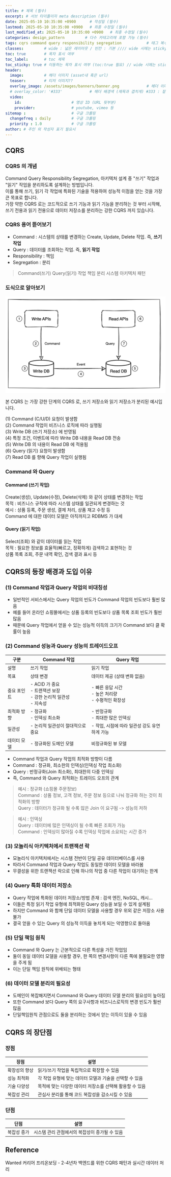 ```yaml
---
title: # 제목 (필수)
excerpt: # 서브 타이틀이자 meta description (필수)
date: 2025-05-10 10:35:00 +0900      # 작성일 (필수)
lastmod: 2025-05-10 10:35:00 +0900   # 최종 수정일 (필수)
last_modified_at: 2025-05-10 10:35:00 +0900   # 최종 수정일 (필수)
categories: design_pattern         # 다수 카테고리에 포함 가능 (필수)
tags: cqrs command query responsibility segregation           # 태그 복수개 가능 (필수)
classes:         # wide : 넓은 레이아웃 / 빈칸 : 기본 //// wide 시에는 sticky toc 불가
toc: true        # 목차 표시 여부
toc_label:       # toc 제목
toc_sticky: true # 이동하는 목차 표시 여부 (toc:true 필요) // wide 시에는 sticky toc 불가
header: 
  image:         # 헤더 이미지 (asset내 혹은 url)
  teaser:        # 티저 이미지??
  overlay_image: /assets/images/banners/banner.png            # 헤더 이미지 (제목과 겹치게)
  # overlay_color: '#333'            # 헤더 배경색 (제목과 겹치게) #333 : 짙은 회색 (필수)
  video:
    id:                      # 영상 ID (URL 뒷부분)
    provider:                # youtube, vimeo 등
sitemap :                    # 구글 크롤링
  changefreq : daily         # 구글 크롤링
  priority : 1.0             # 구글 크롤링
author: # 주인 외 작성자 표기 필요시
---
```

<!--postNo: 20250510_001-->

## CQRS  

### CQRS 의 개념  

Command Query Responsibility Segregation, 아키텍처 설계 중 "쓰기" 작업과 "읽기" 작업을 분리하도록 설계하는 방법입니다.  
이를 통해 쓰기, 읽기 각 작업에 특화된 기술을 적용하여 성능적 이점을 얻는 것을 가장 큰 목표로 합니다.  
가장 약한 CQRS 로는 코드적으로 쓰기 기능과 읽기 기능을 분리하는 것 부터 시작해,  
쓰기 전용과 읽기 전용으로 데이터 저장소를 분리하는 강한 CQRS 까지 있습니다.  

### CQRS 용어 뜯어보기  

- Command : 시스템의 상태를 변경하는 Create, Update, Delete 작업. 즉, **쓰기 작업**  
- Query : 데이터를 조회하는 작업. 즉, **읽기 작업**  
- Responsibility : 책임  
- Segregation : 분리  

> Command(쓰기) Query(읽기) 작업 책임 분리 시스템 아키텍처 패턴  

### 도식으로 알아보기  

![](/assets/images/20250510_001_001.png)

본 CQRS 는 가장 강한 단계의 CQRS 로, 쓰기 저장소와 읽기 저장소가 분리된 예시입니다.  

(1) Command (C/U/D) 요청이 발생함  
(2) Command 작업이 비즈니스 로직에 따라 실행됨  
(3) Write DB (쓰기 저장소) 에 반영됨  
(4) 특정 조건, 이벤트에 따라 Write DB 내용을 Read DB 전송  
(5) Write DB 의 내용이 Read DB 에 적용됨  
(6) Query (읽기) 요청이 발생함  
(7) Read DB 를 향해 Query 작업이 실행됨  


### Command 와 Query  

#### Command (쓰기 작업)  

Create(생성), Update(수정), Delete(삭제) 와 같이 상태를 변경하는 작업  
목적 : 비즈니스 규칙에 따라 시스템 상태를 일관되게 변경하는 것  
예시 : 상품 등록, 주문 생성, 결제 처리, 상품 재고 수정 등  
Command 에 대한 데이터 모델은 아직까지고 RDBMS 가 대세  

#### Query (읽기 작업)  

Select(조회) 와 같이 데이터를 읽는 작업  
목적 : 필요한 정보를 효율적(빠르고, 정확하게) 검색하고 표현하는 것  
상품 목록 조회, 주문 내역 확인, 검색 결과 표시 등  

## CQRS의 등장 배경과 도입 이유  

### (1) Command 작업과 Query 작업의 비대칭성  

- 일반적인 서비스에서는 Query 작업의 빈도가 Command 작업의 빈도보다 훨씬 많음  
- 예를 들어 온라인 쇼핑몰에서는 상품 등록의 빈도보다 상품 목록 조회 빈도가 훨씬 많음  
- 때문에 Query 작업에서 얻을 수 있는 성능적 이득의 크기가 Command 보다 클 확률이 높음  


### (2) Command 성능과 Query 성능의 트레이드오프    

|구분|Command 작업|Query 작업|
|---|---|---|
|설명|쓰기 작업|읽기 작업|
|목표|상태 변경|데이터 제공 (상태 변화 없음)|
|중요 포인트|- ACID 가 중요<br>- 트랜잭션 보장<br>- 강한 논리적 일관성<br>- 지속성|- 빠른 응답 시간<br>- 높은 처리량<br>- 수평적인 확장성|
|최적화 방향|- 정규화<br>- 인덱싱 최소화|- 반정규화<br>- 최대한 많은 인덱싱|
|일관성|- 논리적 일관성이 절대적으로 중요|- 작업, 시점에 따라 일관성 강도 유연하게 가능|
|데이터 모델|- 정규화된 도메인 모델|비정규화된 뷰 모델|

- Command 작업과 Query 작업의 최적화 방향이 다름  
- Command : 정규화, 최소한의 인덱싱(인덱싱 작업 최소화)  
- Query : 반정규화(Join 최소화), 최대한의 다중 인덱싱  
- 즉, Command 와 Query 최적화는 트레이드 오프의 관계  


> 예시 : 정규화 (쇼핑몰 주문정보)  
> Command : 상품 정보, 고객 정보, 주문 정보 등으로 나눠 정규화 하는 것이 최적화의 방향    
> Query : 데이터가 정규화 될 수록 많은 Join 이 요구됨 -> 성능의 저하  

> 예시 : 인덱싱  
> Query : 데이터에 많은 인덱싱이 될 수록 빠른 조회가 가능  
> Command : 인덱싱이 많아질 수록 인덱싱 작업에 소요되는 시간 증가  

### (3) 모놀리식 아키텍처에서 트랜잭션 락  

- 모놀리식 아키텍처에서는 시스템 전반이 단일 공유 데이터베이스를 사용  
- 따라서 Command 작업과 Query 작업도 동일한 데이터 모델을 바라봄  
- 무결성을 위한 트랜잭션 락으로 인해 하나의 작업 중 다른 작업이 대기하는 한계  

### (4) Query 특화 데이터 저장소  

- Query 작업에 특화된 데이터 저장소/방법 존재 : 검색 엔진, NoSQL, 캐시...  
- 이들은 특정 읽기 작업 유형에 최적화된 Query 성능을 보일 수 있게 설계됨  
- 하지만 Command 와 함께 단일 데이터 모델을 사용할 경우 위외 같은 저장소 사용 불가  
- 결국 얻을 수 있는 Query 의 성능적 이득을 놓치게 되는 악영향으로 돌아옴  

### (5) 단일 책임 원칙  

- Command 와 Query 는 근본적으로 다른 특성을 가진 작업임  
- 둘이 동일 데이터 모델을 사용할 경우, 한 쪽의 변경사항이 다른 쪽에 불필요한 영향을 주게 됨  
- 이는 단일 책임 원칙에 위배되는 형태   

### (6) 데이터 모델 분리의 필요성  

- 도메인이 복잡해지면서 Command 와 Query 데이터 모델 분리의 필요성이 높아짐  
- 또한 Command 보다 Query 쪽의 요구사항과 비즈니스로직의 변경 빈도가 훨씬 많음  
- 단일책임원칙 관점으로도 둘을 분리하는 것에서 얻는 이득이 있을 수 있음  

## CQRS 의 장단점  

### 장점  

|장점|설명|
|---|---|
|확장성의 향상|읽기/쓰기 작업을 독립적으로 확장할 수 있음|
|성능 최적화|각 작업 유형에 맞는 데이터 모델과 기술을 선택할 수 있음|
|기술 다양성|목적에 맞는 다양한 데이터 저장소를 선택해 활용할 수 있음|
|복잡성 관리|관심사 분리를 통해 코드 복잡성을 감소시킬 수 있음|

### 단점  

|단점|설명|
|---|---|
|복잡성 증가|시스템 관리 관점에서의 복잡성이 증가될 수 있음|

## Reference  

Wanted 커리어 프리온보딩 - 2-4년차 백엔드를 위한 CQRS 패턴과 실시간 데이터 처리  








